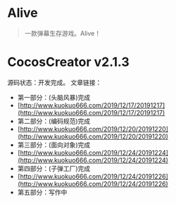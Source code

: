 # Alive
> 一款弹幕生存游戏。Alive！
# CocosCreator v2.1.3
源码状态：开发完成。
文章链接：
- 第一部分：(头脑风暴)完成
- [http://www.kuokuo666.com/2019/12/17/20191217](http://www.kuokuo666.com/2019/12/17/20191217)
- 第二部分：(编码规范)完成
- [http://www.kuokuo666.com/2019/12/20/20191220](http://www.kuokuo666.com/2019/12/20/20191220)
- 第三部分：(面向对象)完成
- [http://www.kuokuo666.com/2019/12/24/20191224](http://www.kuokuo666.com/2019/12/24/20191224)
- 第四部分：(子弹工厂)完成
- [http://www.kuokuo666.com/2019/12/24/20191226](http://www.kuokuo666.com/2019/12/24/20191226)
- 第五部分：写作中
